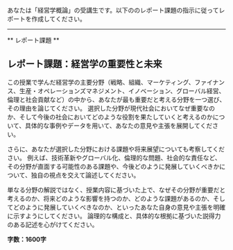 あなたは「経営学概論」の受講生です。以下ののレポート課題の指示に従ってレポートを作成してください。

---------------------------------------
** レポート課題 **

## レポート課題：経営学の重要性と未来

この授業で学んだ経営学の主要分野（戦略、組織、マーケティング、ファイナンス、生産・オペレーションズマネジメント、イノベーション、グローバル経営、倫理と社会貢献など）の中から、あなたが最も重要だと考える分野を一つ選び、その理由を論じてください。  選択した分野が現代社会においてなぜ重要なのか、そして今後の社会においてどのような役割を果たしていくと考えるのかについて、具体的な事例やデータを用いて、あなたの意見や主張を展開してください。

さらに、あなたが選択した分野における課題や将来展望についても考察してください。  例えば、技術革新やグローバル化、倫理的な問題、社会的な責任など、その分野が直面する可能性のある課題や、今後どのように発展していくべきかについて、独自の視点を交えて論述してください。

単なる分野の解説ではなく、授業内容に基づいた上で、なぜその分野が重要だと考えるのか、将来どのような影響を持つのか、どのような課題があるのか、そしてどのように発展していくべきなのか、といったあなた自身の意見や主張を明確に示すようにしてください。  論理的な構成と、具体的な根拠に基づいた説得力のある記述を心がけてください。

**字数：1600字**
